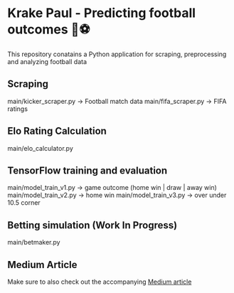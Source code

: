 # Krake Paul - Predicting football outcomes 👟⚽

This repository conatains a Python application for scraping, preprocessing and analyzing football data

## Scraping
main/kicker_scraper.py -> Football match data
main/fifa_scraper.py -> FIFA ratings

## Elo Rating Calculation
main/elo_calculator.py

## TensorFlow training and evaluation
main/model_train_v1.py -> game outcome (home win | draw | away win)
main/model_train_v2.py -> home win
main/model_train_v3.py -> over under 10.5 corner

## Betting simulation (Work In Progress)
main/betmaker.py

## Medium Article
Make sure to also check out the accompanying [Medium article]()
